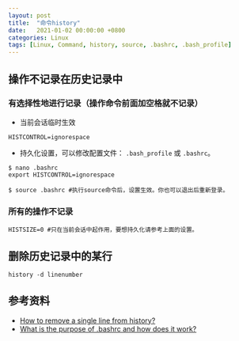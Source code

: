 ```yaml
---
layout: post
title:  "命令history"
date:   2021-01-02 00:00:00 +0800
categories: Linux
tags: [Linux, Command, history, source, .bashrc, .bash_profile]
---
```


## 操作不记录在历史记录中
### 有选择性地进行记录（操作命令前面加空格就不记录）
* 当前会话临时生效
```shell
HISTCONTROL=ignorespace
```

* 持久化设置，可以修改配置文件： ```.bash_profile``` 或 ```.bashrc```。
```shell
$ nano .bashrc
export HISTCONTROL=ignorespace

$ source .bashrc #执行source命令后，设置生效。你也可以退出后重新登录。
```

### 所有的操作不记录
```shell
HISTSIZE=0 #只在当前会话中起作用，要想持久化请参考上面的设置。
```

## 删除历史记录中的某行
```shell
history -d linenumber
```

## 参考资料
* [How to remove a single line from history?](https://unix.stackexchange.com/questions/49214/how-to-remove-a-single-line-from-history)
* [What is the purpose of .bashrc and how does it work?](https://unix.stackexchange.com/questions/129143/what-is-the-purpose-of-bashrc-and-how-does-it-work)
